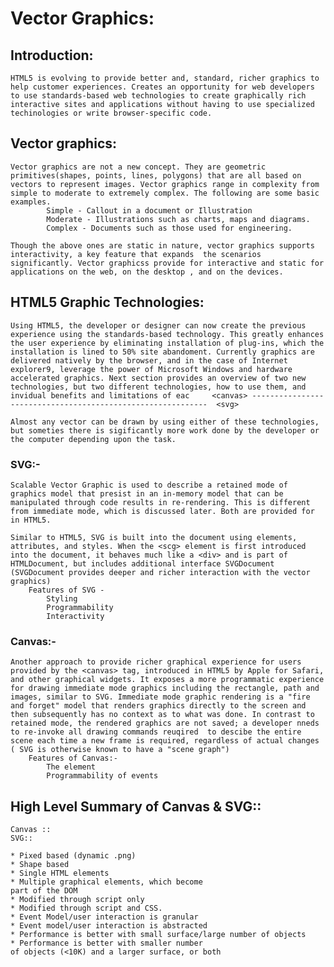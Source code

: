 Vector Graphics:
===============

Introduction:
-------------
	HTML5 is evolving to provide better and, standard, richer graphics to help customer experiences. Creates an opportunity for web developers to use standards-based web technologies to create graphically rich interactive sites and applications without having to use specialized techinologies or write browser-specific code. 



Vector graphics:
---------------
	Vector graphics are not a new concept. They are geometric primitives(shapes, points, lines, polygons) that are all based on vectors to represent images. Vector graphics range in complexity from simple to moderate to extremely complex. The following are some basic examples. 
			Simple - Callout in a document or Illustration 
			Moderate - Illustrations such as charts, maps and diagrams. 
			Complex - Documents such as those used for engineering. 

	Though the above ones are static in nature, vector graphics supports interactivity, a key feature that expands 	the scenarios significantly. Vector graphicss provide for interactive and static for applications on the web, on the desktop , and on the devices. 


HTML5 Graphic Technologies: 
---------------------------

	Using HTML5, the developer or designer can now create the previous experience using the standards-based technology. This greatly enhances the user experience by eliminating installation of plug-ins, which the installation is lined to 50% site abandoment. Currently graphics are delivered natively by the browser, and in the case of Internet explorer9, leverage the power of Microsoft Windows and hardware accelerated graphics. Next section provides an overview of two new technologies, but two different technologies, how to use them, and invidual benefits and limitations of eac		<canvas> ------------------------------------------------------------  <svg>

	Almost any vector can be drawn by using either of these technologies, but someties there is sigificantly more work done by the developer or the computer depending upon the task.  
 

 ### SVG:-

 	Scalable Vector Graphic is used to describe a retained mode of graphics model that presist in an in-memory model that can be manipulated through code results in re-rendering. This is different from immediate mode, which is discussed later. Both are provided for in HTML5. 

 	Similar to HTML5, SVG is built into the document using elements, attributes, and styles. When the <scg> element is first introduced into the document, it behaves much like a <div> and is part of HTMLDocument, but includes additional interface SVGDocument (SVGDocument provides deeper and richer interaction with the vector graphics)
 		Features of SVG - 
 			Styling 
 			Programmability
 			Interactivity

 ### Canvas:- 

 	Another approach to provide richer graphical experience for users provided by the <canvas> tag, introduced in HTML5 by Apple for Safari, and other graphical widgets. It exposes a more programmatic experience for drawing immediate mode graphics including the rectangle, path and images, similar to SVG. Immediate mode graphic rendering is a "fire and forget" model that renders graphics directly to the screen and then subsequently has no context as to what was done. In contrast to retained mode, the rendered graphics are not saved; a developer nneds to re-invoke all drawing commands reuqired 	to descibe the entire scene each time a new frame is required, regardless of actual changes ( SVG is otherwise known to have a "scene graph") 
 		Features of Canvas:- 
 			The element
 			Programmability of events

 High Level Summary of Canvas & SVG::
 -----------------------------------
 	Canvas ::                                                                        SVG::

 	* Pixed based (dynamic .png)													* Shape based 
 	* Single HTML elements                                                          * Multiple graphical elements, which become 																					part of the DOM
 	* Modified through script only 													* Modified through script and CSS.
 	* Event Model/user interaction is granular 										* Event model/user interaction is abstracted 
 	* Performance is better with small surface/large number of objects              * Performance is better with smaller number 																					of objects (<10K) and a larger surface, or both 



 	
